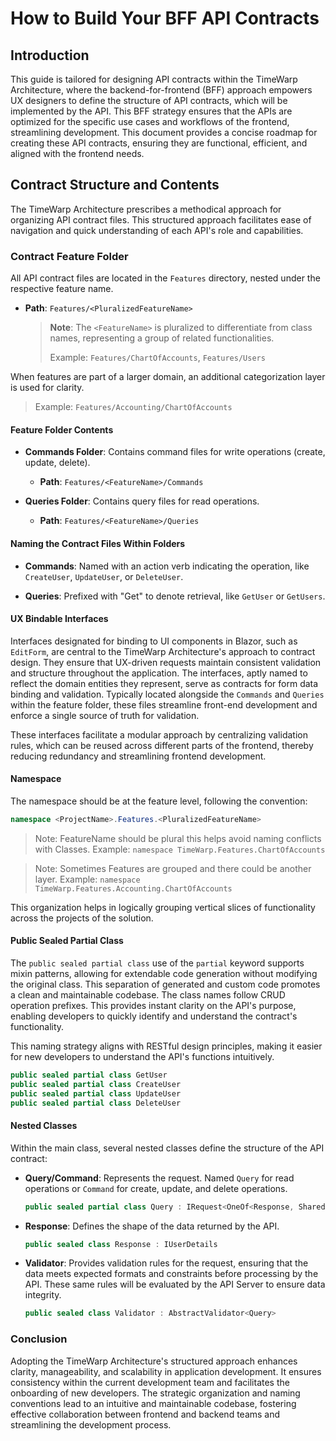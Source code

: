 # How to Build Your BFF API Contracts

## Introduction

This guide is tailored for designing API contracts within the TimeWarp Architecture, where the backend-for-frontend (BFF) approach empowers UX designers to define the structure of API contracts, which will be implemented by the API. This BFF strategy ensures that the APIs are optimized for the specific use cases and workflows of the frontend, streamlining development. This document provides a concise roadmap for creating these API contracts, ensuring they are functional, efficient, and aligned with the frontend needs.

## Contract Structure and Contents

The TimeWarp Architecture prescribes a methodical approach for organizing API contract files. This structured approach facilitates ease of navigation and quick understanding of each API's role and capabilities.

### Contract Feature Folder

All API contract files are located in the `Features` directory, nested under the respective feature name.

- **Path**: `Features/<PluralizedFeatureName>`

  > **Note**: The `<FeatureName>` is pluralized to differentiate from class names, representing a group of related functionalities.
  >
  > Example: `Features/ChartOfAccounts`, `Features/Users` 

When features are part of a larger domain, an additional categorization layer is used for clarity.

> Example: `Features/Accounting/ChartOfAccounts`

#### Feature Folder Contents

- **Commands Folder**: Contains command files for write operations (create, update, delete).
  - **Path**: `Features/<FeatureName>/Commands`

- **Queries Folder**: Contains query files for read operations.
  - **Path**: `Features/<FeatureName>/Queries`

#### Naming the Contract Files Within Folders

- **Commands**: Named with an action verb indicating the operation, like `CreateUser`, `UpdateUser`, or `DeleteUser`.

- **Queries**: Prefixed with "Get" to denote retrieval, like `GetUser` or `GetUsers`.

#### UX Bindable Interfaces

Interfaces designated for binding to UI components in Blazor, such as `EditForm`, are central to the TimeWarp Architecture's approach to contract design. They ensure that UX-driven requests maintain consistent validation and structure throughout the application. The interfaces, aptly named to reflect the domain entities they represent, serve as contracts for form data binding and validation. Typically located alongside the `Commands` and `Queries` within the feature folder, these files streamline front-end development and enforce a single source of truth for validation.

These interfaces facilitate a modular approach by centralizing validation rules, which can be reused across different parts of the frontend, thereby reducing redundancy and streamlining frontend development.

#### Namespace

The namespace should be at the feature level, following the convention:

```csharp
namespace <ProjectName>.Features.<PluralizedFeatureName>
```

> Note: FeatureName should be plural this helps avoid naming conflicts with Classes.
> Example: `namespace TimeWarp.Features.ChartOfAccounts`

> Note: Sometimes Features are grouped and there could be another layer.
> Example: `namespace TimeWarp.Features.Accounting.ChartOfAccounts`

This organization helps in logically grouping vertical slices of functionality across the projects of the solution. 

#### Public Sealed Partial Class

The `public sealed partial class` use of the `partial` keyword supports mixin patterns, allowing for extendable code generation without modifying the original class. This separation of generated and custom code promotes a clean and maintainable codebase. The class names follow CRUD operation prefixes. This provides instant clarity on the API's purpose, enabling developers to quickly identify and understand the contract's functionality.

This naming strategy aligns with RESTful design principles, making it easier for new developers to understand the API's functions intuitively.

```csharp
public sealed partial class GetUser 
public sealed partial class CreateUser
public sealed partial class UpdateUser
public sealed partial class DeleteUser
```

#### Nested Classes

Within the main class, several nested classes define the structure of the API contract:

- **Query/Command**: Represents the request. Named `Query` for read operations or `Command` for create, update, and delete operations.
  ```csharp
  public sealed partial class Query : IRequest<OneOf<Response, SharedProblemDetails>>
  ```

- **Response**: Defines the shape of the data returned by the API.
  ```csharp
  public sealed class Response : IUserDetails
  ```

- **Validator**: Provides validation rules for the request, ensuring that the data meets expected formats and constraints before processing by the API. These same rules will be evaluated by the API Server to ensure data integrity.
  ```csharp
  public sealed class Validator : AbstractValidator<Query>
  ```

### Conclusion

Adopting the TimeWarp Architecture's structured approach enhances clarity, manageability, and scalability in application development. It ensures consistency within the current development team and facilitates the onboarding of new developers. The strategic organization and naming conventions lead to an intuitive and maintainable codebase, fostering effective collaboration between frontend and backend teams and streamlining the development process.

